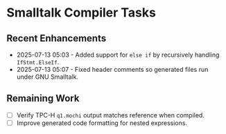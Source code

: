 # Smalltalk Compiler Tasks

## Recent Enhancements
- 2025-07-13 05:03 - Added support for `else if` by recursively handling `IfStmt.ElseIf`.
- 2025-07-13 05:07 - Fixed header comments so generated files run under GNU Smalltalk.

## Remaining Work
- [ ] Verify TPC-H `q1.mochi` output matches reference when compiled.
- [ ] Improve generated code formatting for nested expressions.
